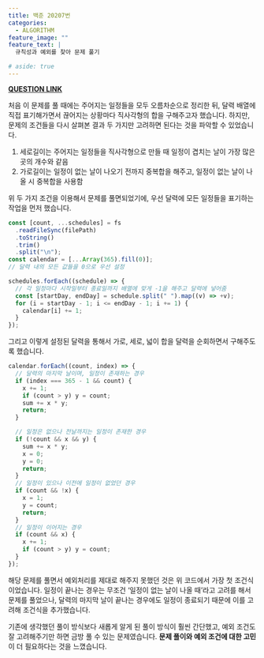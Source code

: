 ```yaml
---
title: 백준 20207번
categories:
  - ALGORITHM
feature_image: ""
feature_text: |
  규칙성과 예외를 찾아 문제 풀기

# aside: true
---
```


**[QUESTION LINK](https://www.acmicpc.net/problem/20207)**

처음 이 문제를 풀 때에는 주어지는 일정들을 모두 오름차순으로 정리한 뒤, 달력 배열에 직접 표기해가면서 끊어지는 상황마다 직사각형의 합을 구해주고자 했습니다. 하지만, 문제의 조건들을 다시 살펴본 결과 두 가지만 고려하면 된다는 것을 파악할 수 있었습니다.

1. 세로길이는 주어지는 일정들을 직사각형으로 만들 때 일정이 겹치는 날이 가장 많은 곳의 개수와 같음
2. 가로길이는 일정이 없는 날이 나오기 전까지 중복합을 해주고, 일정이 없는 날이 나올 시 중복합을 사용함

위 두 가지 조건을 이용해서 문제를 풀면되었기에, 우선 달력에 모든 일정들을 표기하는 작업을 먼저 했습니다.

```jsx
const [count, ...schedules] = fs
  .readFileSync(filePath)
  .toString()
  .trim()
  .split("\n");
const calendar = [...Array(365).fill(0)];
// 달력 내의 모든 값들을 0으로 우선 설정

schedules.forEach((schedule) => {
  // 각 일정마다 시작일부터 종료일까지 배열에 맞게 -1을 해주고 달력에 넣어줌
  const [startDay, endDay] = schedule.split(" ").map((v) => +v);
  for (i = startDay - 1; i <= endDay - 1; i += 1) {
    calendar[i] += 1;
  }
});
```

그리고 이렇게 설정된 달력을 통해서 가로, 세로, 넓이 합을 달력을 순회하면서 구해주도록 했습니다.

```jsx
calendar.forEach((count, index) => {
  // 달력의 마지막 날이며, 일정이 존재하는 경우
  if (index === 365 - 1 && count) {
    x += 1;
    if (count > y) y = count;
    sum += x * y;
    return;
  }

  // 일정은 없으나 전날까지는 일정이 존재한 경우
  if (!count && x && y) {
    sum += x * y;
    x = 0;
    y = 0;
    return;
  }
  // 일정이 있으나 이전에 일정이 없었던 경우
  if (count && !x) {
    x = 1;
    y = count;
    return;
  }
  // 일정이 이어지는 경우
  if (count && x) {
    x += 1;
    if (count > y) y = count;
  }
});
```

해당 문제를 풀면서 예외처리를 제대로 해주지 못했던 것은 위 코드에서 가장 첫 조건식이었습니다. 일정이 끝나는 경우는 무조건 ‘일정이 없는 날이 나올 때’라고 고려를 해서 문제를 풀었으나, 달력의 마지막 날이 끝나는 경우에도 일정이 종료되기 때문에 이를 고려해 조건식을 추가했습니다.

기존에 생각했던 풀이 방식보다 새롭게 알게 된 풀이 방식이 훨씬 간단했고, 예외 조건도 잘 고려해주기만 하면 금방 풀 수 있는 문제였습니다. **문제 풀이와 예외 조건에 대한 고민**이 더 필요하다는 것을 느꼈습니다.
